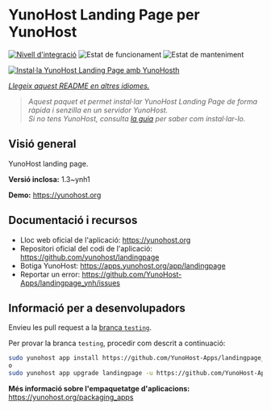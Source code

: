 <!--
N.B.: Aquest README ha estat generat automàticament per <https://github.com/YunoHost/apps/tree/master/tools/readme_generator>
NO s'ha de modificar manualment.
-->

# YunoHost Landing Page per YunoHost

[![Nivell d'integració](https://apps.yunohost.org/badge/integration/landingpage)](https://ci-apps.yunohost.org/ci/apps/landingpage/)
![Estat de funcionament](https://apps.yunohost.org/badge/state/landingpage)
![Estat de manteniment](https://apps.yunohost.org/badge/maintained/landingpage)

[![Instal·la YunoHost Landing Page amb YunoHosth](https://install-app.yunohost.org/install-with-yunohost.svg)](https://install-app.yunohost.org/?app=landingpage)

*[Llegeix aquest README en altres idiomes.](./ALL_README.md)*

> *Aquest paquet et permet instal·lar YunoHost Landing Page de forma ràpida i senzilla en un servidor YunoHost.*  
> *Si no tens YunoHost, consulta [la guia](https://yunohost.org/install) per saber com instal·lar-lo.*

## Visió general

YunoHost landing page.

**Versió inclosa:** 1.3~ynh1

**Demo:** <https://yunohost.org>
## Documentació i recursos

- Lloc web oficial de l'aplicació: <https://yunohost.org>
- Repositori oficial del codi de l'aplicació: <https://github.com/yunohost/landingpage>
- Botiga YunoHost: <https://apps.yunohost.org/app/landingpage>
- Reportar un error: <https://github.com/YunoHost-Apps/landingpage_ynh/issues>

## Informació per a desenvolupadors

Envieu les pull request a la [branca `testing`](https://github.com/YunoHost-Apps/landingpage_ynh/tree/testing).

Per provar la branca `testing`, procedir com descrit a continuació:

```bash
sudo yunohost app install https://github.com/YunoHost-Apps/landingpage_ynh/tree/testing --debug
o
sudo yunohost app upgrade landingpage -u https://github.com/YunoHost-Apps/landingpage_ynh/tree/testing --debug
```

**Més informació sobre l'empaquetatge d'aplicacions:** <https://yunohost.org/packaging_apps>
